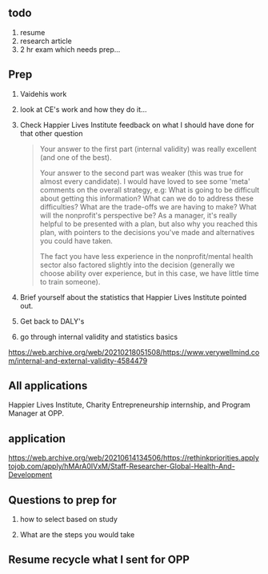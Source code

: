 ## todo

1. resume
2. research article
3. 2 hr exam which needs prep...

## Prep

1. Vaidehis work

2. look at CE's work and how they do it...

3. Check Happier
Lives Institute feedback on what I should have done for that other
question

    > Your answer to the first part (internal validity) was really
    > excellent (and one of the best).
    >
    > Your answer to the second part was weaker (this was true for
    > almost every candidate). I would have loved to see some 'meta'
    > comments on the overall strategy, e.g: What is going to be
    > difficult about getting this information? What can we do to
    > address these difficulties? What are the trade-offs we are
    > having to make? What will the nonprofit's perspective be? As a
    > manager, it's really helpful to be presented with a plan, but
    > also why you reached this plan, with pointers to the decisions
    > you've made and alternatives you could have taken.
    >
    > The fact you have less experience in the nonprofit/mental health
    > sector also factored slightly into the decision (generally we
    > choose ability over experience, but in this case, we have little
    > time to train someone).

4. Brief yourself about the statistics that Happier
Lives Institute pointed out.

5. Get back to DALY's

6. go through internal validity and statistics basics

https://web.archive.org/web/20210218051508/https://www.verywellmind.com/internal-and-external-validity-4584479


## All applications

Happier Lives Institute, Charity Entrepreneurship internship, and
Program Manager at OPP.

## application

https://web.archive.org/web/20210614134506/https://rethinkpriorities.applytojob.com/apply/hMArA0IVxM/Staff-Researcher-Global-Health-And-Development


## Questions to prep for

1. how to select based on study

2. What are the steps you would take


## Resume recycle what I sent for OPP
